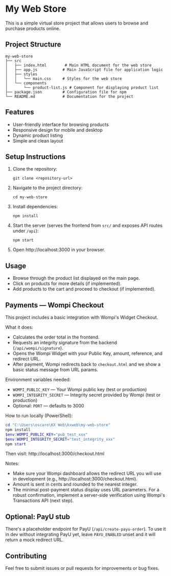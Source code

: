 # My Web Store

This is a simple virtual store project that allows users to browse and purchase products online.

## Project Structure

```
my-web-store
├── src
│   ├── index.html        # Main HTML document for the web store
│   ├── app.js           # Main JavaScript file for application logic
│   ├── styles
│   │   └── main.css     # Styles for the web store
│   └── components
│       └── product-list.js # Component for displaying product list
├── package.json         # Configuration file for npm
└── README.md            # Documentation for the project
```

## Features

- User-friendly interface for browsing products
- Responsive design for mobile and desktop
- Dynamic product listing
- Simple and clean layout

## Setup Instructions

1. Clone the repository:
   ```
   git clone <repository-url>
   ```

2. Navigate to the project directory:
   ```
   cd my-web-store
   ```

3. Install dependencies:
   ```
   npm install
   ```

4. Start the server (serves the frontend from `src/` and exposes API routes under `/api`):
   ```
   npm start
   ```

5. Open http://localhost:3000 in your browser.

## Usage

- Browse through the product list displayed on the main page.
- Click on products for more details (if implemented).
- Add products to the cart and proceed to checkout (if implemented).

## Payments — Wompi Checkout

This project includes a basic integration with Wompi's Widget Checkout.

What it does:
- Calculates the order total in the frontend.
- Requests an integrity signature from the backend (`/api/wompi/signature`).
- Opens the Wompi Widget with your Public Key, amount, reference, and redirect URL.
- After payment, Wompi redirects back to `checkout.html` and we show a basic status message from URL params.

Environment variables needed:
- `WOMPI_PUBLIC_KEY` — Your Wompi public key (test or production)
- `WOMPI_INTEGRITY_SECRET` — Integrity secret provided by Wompi (test or production)
- Optional: `PORT` — defaults to 3000

How to run locally (PowerShell):

```powershell
cd "C:\Users\oscaro\KX Web\kxweb\my-web-store"
npm install
$env:WOMPI_PUBLIC_KEY="pub_test_xxx"
$env:WOMPI_INTEGRITY_SECRET="test_integrity_xxx"
npm start
```

Then visit: http://localhost:3000/checkout.html

Notes:
- Make sure your Wompi dashboard allows the redirect URL you will use in development (e.g., http://localhost:3000/checkout.html).
- Amount is sent in cents and rounded to the nearest integer.
- The minimal post-payment status display uses URL parameters. For a robust confirmation, implement a server-side verification using Wompi's Transactions API (next step).

## Optional: PayU stub

There's a placeholder endpoint for PayU (`/api/create-payu-order`). To use it in dev without integrating PayU yet, leave `PAYU_ENABLED` unset and it will return a mock redirect URL.

## Contributing

Feel free to submit issues or pull requests for improvements or bug fixes.
